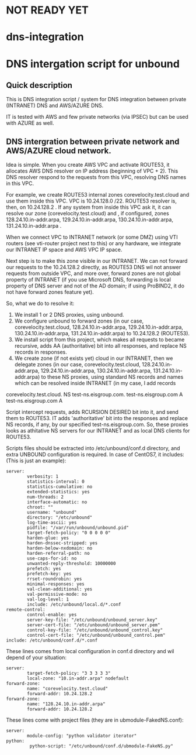 # NOT READY YET
# dns-integration
# DNS intergation script for unbound
## Quick description
This is DNS integration script / system for DNS integration between private (INTRANET) DNS and AWS/AZURE DNS. 

IT is tested with AWS and few private networks (via IPSEC) but can be used with AZURE as well.

## DNS intergration between private network and AWS/AZURE cloud network.

Idea is simple. When you create AWS VPC and activate ROUTE53, it allocates AWS DNS resolver on IP address (beginning of VPC + 2). 
This DNS resolver respond to the requests from this VPC, resolving DNS names in this VPC.

For example, we create ROUTE53 internal zones corevelocity.test.cloud and use them inside this VPC. VPC is 10.24.128.0 /22. ROUTE53 resolver is, then, on 10.24.128.2 . If any system from inside this VPC ask it, it can resolve our zone (corevelocity.test.cloud) and , if configured, zones 128.24.10.in-addr.arpa, 129.24.10.in-addr.arpa, 130.24.10.in-addr.arpa, 131.24.10.in-addr.arpa .

When we connect VPC to INTRANET network (or some DMZ) using VTI routers (see vti-router project next to this) or any hardware,
we integrate our INTRANET IP space and AWS VPC IP space. 

Next step is to make this zone visible in our INTRANET. We can not forward our requests to the 10.24.128.2 directly, as ROUTE53 DNS wil not answer requests from outside VPC, and more over, forward zones are not global property of INTRANET (if you use Microsoft DNS, forwarding is local property of DNS server and not of the AD domain; if using ProBIND2, it do not have forward zones feature yet).

So, what we do to resolve it:
1) We install 1 or 2 DNS proxies, using unbound.
2) We configure unbound to forward zones (in our case, corevelocity.test.cloud,  128.24.10.in-addr.arpa, 129.24.10.in-addr.arpa, 130.24.10.in-addr.arpa, 131.24.10.in-addr.arpa) to 10.24.128.2 (ROUTE53).
3) We install script from this project, which makes all requests to became recursive, adds AA (authoritative) bit into all responses, and replace NS records in responses.
4) We create zone (if not exists yet) cloud in our INTRANET, then we delegate zones (in our case, corevelocity.test.cloud,  128.24.10.in-addr.arpa, 129.24.10.in-addr.arpa, 130.24.10.in-addr.arpa, 131.24.10.in-addr.arpa) to these NS proxies, using standard NS records and names which can be resolved inside INTRANET (in my case, I add records

  corevelocity.test.cloud. NS test-ns.eisgroup.com.
  test-ns.eisgroup.com A <IP of first NS proxy>
  test-ns.eisgroup.com A <IP of second NS proxy>

Script intercept requests, adds RCURSION DESIRED bit into it, and send them to ROUTE53. IT adds 'authoritative' bit into the responses and replace NS records, if any, by our specified test-ns.eisgroup.com.  So, these proxies looks as athitative NS servers for our INTRANET and as local DNS clients for ROUTE53.

Scripts files should be extracted into /etc/unbound/conf.d directory, and extra UNBOUND configuration is required. In case of CentOS7, it includes:
(This is just an example):
```
server:
        verbosity: 1
        statistics-interval: 0
        statistics-cumulative: no
        extended-statistics: yes
        num-threads: 2
        interface-automatic: no
        chroot: ""
        username: "unbound"
        directory: "/etc/unbound"
        log-time-ascii: yes
        pidfile: "/var/run/unbound/unbound.pid"
        target-fetch-policy: "0 0 0 0 0"
        harden-glue: yes
        harden-dnssec-stripped: yes
        harden-below-nxdomain: no
        harden-referral-path: no
        use-caps-for-id: no
        unwanted-reply-threshold: 10000000
        prefetch: yes
        prefetch-key: yes
        rrset-roundrobin: yes
        minimal-responses: yes
        val-clean-additional: yes
        val-permissive-mode: no
        val-log-level: 1
        include: /etc/unbound/local.d/*.conf
remote-control:
        control-enable: yes
        server-key-file: "/etc/unbound/unbound_server.key"
        server-cert-file: "/etc/unbound/unbound_server.pem"
        control-key-file: "/etc/unbound/unbound_control.key"
        control-cert-file: "/etc/unbound/unbound_control.pem"
include: /etc/unbound/conf.d/*.conf
```
These lines comes from local configuration in conf.d directory and wil depend of your situation:
```
server:
        target-fetch-policy: "3 3 3 3 3"
        local-zone: "10.in-addr.arpa" nodefault
forward-zone:
        name: "corevelocity.test.cloud"
        forward-addr: 10.24.128.2
forward-zone:
        name: "128.24.10.in-addr.arpa"
        forward-addr: 10.24.128.2
```
These lines come with project files (they are in ubmodule-FakedNS.conf):

```
server:
        module-config: "python validator iterator"
python:
         python-script: "/etc/unbound/conf.d/ubmodule-FakeNS.py"
```
